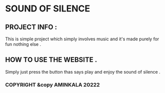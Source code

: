 # SOUND OF SILENCE
##  PROJECT INFO :
This is  simple project which simply involves music and it's made purely for fun nothing else .
## HOW TO USE THE WEBSITE .
Simply just press the button thas says play and enjoy the sound of silence .
### COPYRIGHT &copy AMINKALA 20222